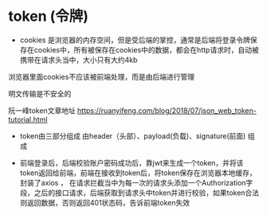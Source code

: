 # token (令牌)


- cookies 是浏览器的内存空间，但是受后端的掌控，通常是后端将登录令牌保存在cookies中，所有被保存在cookies中的数据，都会在http请求时，自动被携带在请求头当中，大小只有大约4kb

浏览器里面cookies不应该被前端处理，而是由后端进行管理

明文传输是不安全的

阮一峰token文章地址
https://ruanyifeng.com/blog/2018/07/json_web_token-tutorial.html

- token由三部分组成 由header（头部）、payload(负载)、signature(前面) 组成

- 前端登录后，后端校验账户密码成功后，靠jwt来生成一个token，并将该token返回给前端，前端在接收到token后，将token保存在浏览器本地缓存，封装了axios ， 在请求拦截当中为每一次的请求头添加一个Authorization字段，之后的接口请求，后端获取到请求头中token并进行校验，如果token合法则返回数据，否则返回401状态码，告诉前端token失效